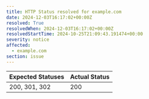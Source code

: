 ```yaml
---
title: HTTP Status resolved for example.com
date: 2024-12-03T16:17:02+00:00Z
resolved: True
resolvedWhen: 2024-12-03T16:17:02+00:00Z
resolvedStartTime: 2024-10-25T21:09:43.191474+00:00
severity: notice
affected:
  - example.com
section: issue
---
```


| Expected Statuses | Actual Status  |
|-------------------|----------------|
| 200, 301, 302 | 200 |

